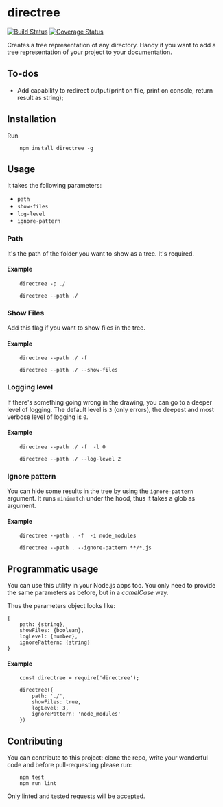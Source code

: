 # directree #
[![Build Status](https://travis-ci.org/shikaan/directree.svg?branch=master)](https://travis-ci.org/shikaan/directree)
[![Coverage Status](https://coveralls.io/repos/github/shikaan/directree/badge.svg?branch=master)](https://coveralls.io/github/shikaan/directree?branch=master)

Creates a tree representation of any directory. Handy if you want to add a tree 
representation of your project to your documentation.

## To-dos

- Add capability to redirect output(print on file, print on console, return result as string);

## Installation ##

Run 

```
    npm install directree -g
```

## Usage ##
It takes the following parameters:

- `path`
- `show-files`
- `log-level`
- `ignore-pattern`

### Path ###

It's the path of the folder you want to show as a tree. It's required.

#### Example ####

```
    directree -p ./
```
```
    directree --path ./
```

### Show Files ###

Add this flag if you want to show files in the tree.

#### Example ####

```
    directree --path ./ -f
```
```
    directree --path ./ --show-files
```

### Logging level ###

If there's something going wrong in the drawing, you can go to a deeper level of logging.
The default level is `3` (only errors), the deepest and most verbose level of logging is `0`.

#### Example ####

```
    directree --path ./ -f  -l 0
```
```
    directree --path ./ --log-level 2
```

### Ignore pattern ###

You can hide some results in the tree by using the `ignore-pattern` argument. 
It runs `minimatch` under the hood, thus it takes a glob as argument.

#### Example ####

```
    directree --path . -f  -i node_modules
```
```
    directree --path . --ignore-pattern **/*.js 
```

## Programmatic usage ##

You can use this utility in your Node.js apps too. You only need to provide the same parameters
as before, but in a _camelCase_ way.

Thus the parameters object looks like:

    {
        path: {string},
        showFiles: {boolean},
        logLevel: {number},
        ignorePattern: {string}
    }

#### Example ####

```
    const directree = require('directree');

    directree({
        path: './',
        showFiles: true,
        logLevel: 3,
        ignorePattern: 'node_modules'
    })

``` 

## Contributing

You can contribute to this project: clone the repo, write your wonderful code and before pull-requesting please run:

```
    npm test
    npm run lint
```

Only linted and tested requests will be accepted.
